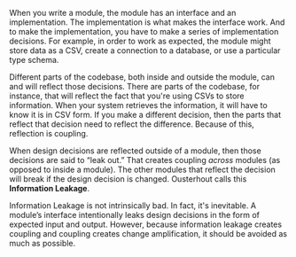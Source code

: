 When you write a module, the module has an interface and an implementation. The implementation is what makes the interface work. And to make the implementation, you have to make a series of implementation decisions. For example, in order to work as expected, the module might store data as a CSV, create a connection to a database, or use a particular type schema. 

Different parts of the codebase, both inside and outside the module, can and will reflect those decisions. There are parts of the codebase, for instance, that will reflect the fact that you're using CSVs to store information. When your system retrieves the information, it will have to know it is in CSV form. If you make a different decision, then the parts that reflect that decision need to reflect the difference. Because of this, reflection is coupling.  

When design decisions are reflected outside of a module, then those decisions are said to “leak out.” That creates coupling <i>across </i> modules (as opposed to inside a module). The other modules that reflect the decision will break if the design decision is changed. Ousterhout calls this <b>Information Leakage</b>.

Information Leakage is not intrinsically bad. In fact, it's inevitable. A module’s interface intentionally leaks design decisions in the form of expected input and output. However, because information leakage creates coupling and coupling creates change amplification, it should be avoided as much as possible.